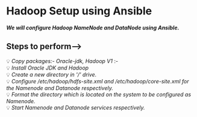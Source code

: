 # Hadoop Setup using Ansible
***We will configure Hadoop NameNode and DataNode using Ansible.***

## Steps to perform-->  

:bulb: *Copy packages:- Oracle-jdk, Hadoop V1* :- <br>
:bulb: *Install Oracle JDK and Hadoop* <br>
:bulb: *Create a new directory in '/' drive.* <br>
:bulb: *Configure /etc/hadoop/hdfs-site.xml and /etc/hadoop/core-site.xml for the Namenode and Datanode respectively.* <br>
:bulb: *Format the directory which is located on the system to be configured as Namenode.* <br>
:bulb: *Start Namenode and Datanode services respectively.* 


